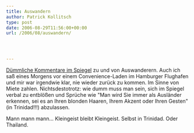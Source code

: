 ```yaml
---
title: Auswandern
author: Patrick Kollitsch
type: post
date: 2006-08-29T11:56:00+00:00
url: /2006/08/auswandern/




---
```

[Dümmliche Kommentare im Spiegel][1] zu und von Auswanderern. Auch ich saß eines Morgens vor einem Convenience-Laden im Hamburger Flughafen und mir war irgendwie klar, nie wieder zurück zu kommen. Im Sinne von Miete zahlen. Nichtsdestotrotz: wie dumm muss man sein, sich im Spiegel verbal zu entblößen und Sprüche wie "Man wird Sie immer als Ausländer erkennen, sei es an Ihren blonden Haaren, Ihrem Akzent oder Ihren Gesten" (in Trinidad!!!) abzulassen. 

Mann mann mann... Kleingeist bleibt Kleingeist. Selbst in Trinidad. Oder Thailand.

 [1]: http://www.spiegel.de/wirtschaft/0,1518,433589,00.html
